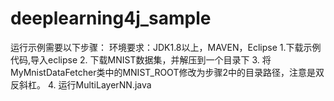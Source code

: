 # deeplearning4j_sample
运行示例需要以下步骤：
环境要求：JDK1.8以上，MAVEN，Eclipse
1.下载示例代码,导入eclipse
2. 下载MNIST数据集，并解压到一个目录下
3. 将MyMnistDataFetcher类中的MNIST_ROOT修改为步骤2中的目录路径，注意是双反斜杠。
4. 运行MultiLayerNN.java